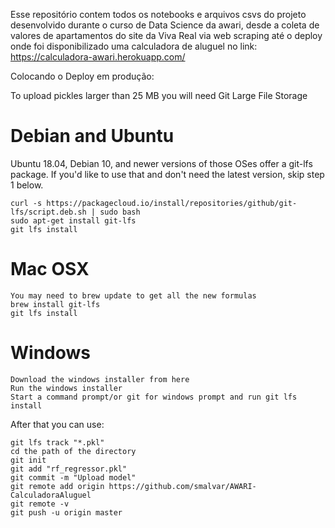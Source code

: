 Esse repositório contem todos os notebooks e arquivos csvs do projeto desenvolvido durante o curso de Data Science da awari, desde a coleta de valores de apartamentos do site da
Viva Real via web scraping até o deploy onde foi disponibilizado uma calculadora de aluguel no link: https://calculadora-awari.herokuapp.com/


Colocando o Deploy em produção:

To upload pickles larger than 25 MB you will need Git Large File Storage

# Debian and Ubuntu

Ubuntu 18.04, Debian 10, and newer versions of those OSes offer a git-lfs package. If you'd like to use that and don't need the latest version, skip step 1 below.

    curl -s https://packagecloud.io/install/repositories/github/git-lfs/script.deb.sh | sudo bash
    sudo apt-get install git-lfs
    git lfs install

# Mac OSX

    You may need to brew update to get all the new formulas
    brew install git-lfs
    git lfs install

# Windows

    Download the windows installer from here
    Run the windows installer
    Start a command prompt/or git for windows prompt and run git lfs install

After that you can use:

```
git lfs track "*.pkl"
cd the path of the directory
git init
git add "rf_regressor.pkl"
git commit -m "Upload model"
git remote add origin https://github.com/smalvar/AWARI-CalculadoraAluguel
git remote -v
git push -u origin master
```
